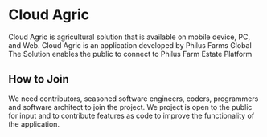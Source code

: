 # Cloud Agric
Cloud Agric is agricultural solution that is available on mobile device, PC, and Web.
Cloud Agric is an application developed by Philus Farms Global
The Solution enables the public to connect to Philus Farm Estate Platform

## How to Join
We need contributors, seasoned software engineers, coders, programmers and software architect to join the project.
We project is open to the public for input and to contribute features as code to improve the functionality of the application.
